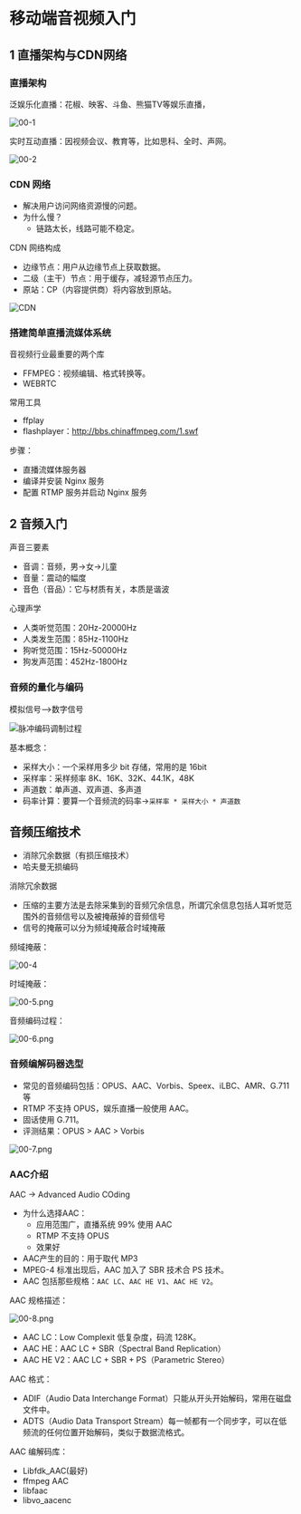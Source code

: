 # 移动端音视频入门

## 1 直播架构与CDN网络

### 直播架构

泛娱乐化直播：花椒、映客、斗鱼、熊猫TV等娱乐直播，

![00-1](images/00-1.png)

实时互动直播：因视频会议、教育等，比如思科、全时、声网。

![00-2](images/00-2.png)

### CDN 网络

- 解决用户访问网络资源慢的问题。
- 为什么慢？
  - 链路太长，线路可能不稳定。

CDN 网络构成

- 边缘节点：用户从边缘节点上获取数据。
- 二级（主干）节点：用于缓存，减轻源节点压力。
- 原站：CP（内容提供商）将内容放到原站。

![CDN](images/00-3-CDN.png)

### 搭建简单直播流媒体系统

音视频行业最重要的两个库

- FFMPEG：视频编辑、格式转换等。
- WEBRTC

常用工具

- ffplay
- flashplayer：<http://bbs.chinaffmpeg.com/1.swf>

步骤：

- 直播流媒体服务器
- 编译并安装 Nginx 服务
- 配置 RTMP 服务并启动 Nginx 服务

## 2 音频入门

声音三要素

- 音调：音频，男->女->儿童
- 音量：震动的幅度
- 音色（音品）：它与材质有关，本质是谐波

心理声学

- 人类听觉范围：20Hz-20000Hz
- 人类发生范围：85Hz-1100Hz
- 狗听觉范围：15Hz-50000Hz
- 狗发声范围：452Hz-1800Hz

### 音频的量化与编码

模拟信号-->数字信号

![脉冲编码调制过程](images/脉冲编码调制过程.jpg)

基本概念：

- 采样大小：一个采样用多少 bit 存储，常用的是 16bit
- 采样率：采样频率 8K、16K、32K、44.1K，48K
- 声道数：单声道、双声道、多声道
- 码率计算：要算一个音频流的码率->`采样率 * 采样大小 * 声道数`

## 音频压缩技术

- 消除冗余数据（有损压缩技术）
- 哈夫曼无损编码

消除冗余数据

- 压缩的主要方法是去除采集到的音频冗余信息，所谓冗余信息包括人耳听觉范围外的音频信号以及被掩蔽掉的音频信号
- 信号的掩蔽可以分为频域掩蔽合时域掩蔽

频域掩蔽：

![00-4](images/00-4.png)

时域掩蔽：

![00-5.png](images/00-5.png)

音频编码过程：

![00-6.png](images/00-6.png)

### 音频编解码器选型

- 常见的音频编码包括：OPUS、AAC、Vorbis、Speex、iLBC、AMR、G.711 等
- RTMP 不支持 OPUS，娱乐直播一般使用 AAC。
- 固话使用 G.711。
- 评测结果：OPUS > AAC > Vorbis

![00-7.png](images/00-7.png)

### AAC介绍

AAC -> Advanced Audio COding

- 为什么选择AAC：
  - 应用范围广，直播系统 99% 使用 AAC
  - RTMP 不支持 OPUS
  - 效果好
- AAC产生的目的：用于取代 MP3
- MPEG-4 标准出现后，AAC 加入了 SBR 技术合 PS 技术。
- AAC 包括那些规格：`AAC LC`、`AAC HE V1`、`AAC HE V2`。

AAC 规格描述：

![00-8.png](images/00-8.png)

- AAC LC：Low Complexit 低复杂度，码流 128K。
- AAC HE：AAC LC + SBR（Spectral Band Replication）
- AAC HE V2：AAC LC + SBR + PS（Parametric Stereo）

AAC 格式：

- ADIF（Audio Data Interchange Format）只能从开头开始解码，常用在磁盘文件中。
- ADTS（Audio Data Transport Stream）每一帧都有一个同步字，可以在低频流的任何位置开始解码，类似于数据流格式。

AAC 编解码库：

- Libfdk_AAC(最好)
- ffmpeg AAC
- libfaac
- libvo_aacenc
